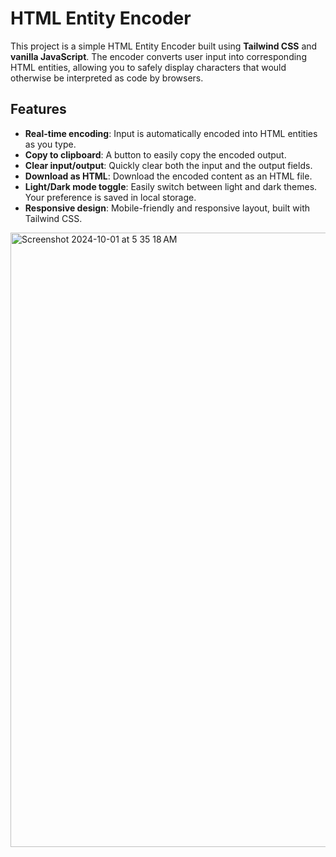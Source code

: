 # HTML Entity Encoder

This project is a simple HTML Entity Encoder built using **Tailwind CSS** and **vanilla JavaScript**. The encoder converts user input into corresponding HTML entities, allowing you to safely display characters that would otherwise be interpreted as code by browsers.

## Features

- **Real-time encoding**: Input is automatically encoded into HTML entities as you type.
- **Copy to clipboard**: A button to easily copy the encoded output.
- **Clear input/output**: Quickly clear both the input and the output fields.
- **Download as HTML**: Download the encoded content as an HTML file.
- **Light/Dark mode toggle**: Easily switch between light and dark themes. Your preference is saved in local storage.
- **Responsive design**: Mobile-friendly and responsive layout, built with Tailwind CSS.
  
<img width="983" alt="Screenshot 2024-10-01 at 5 35 18 AM" src="https://github.com/user-attachments/assets/f65efd51-b654-4a52-8d82-faa6b3ba7d7f">
